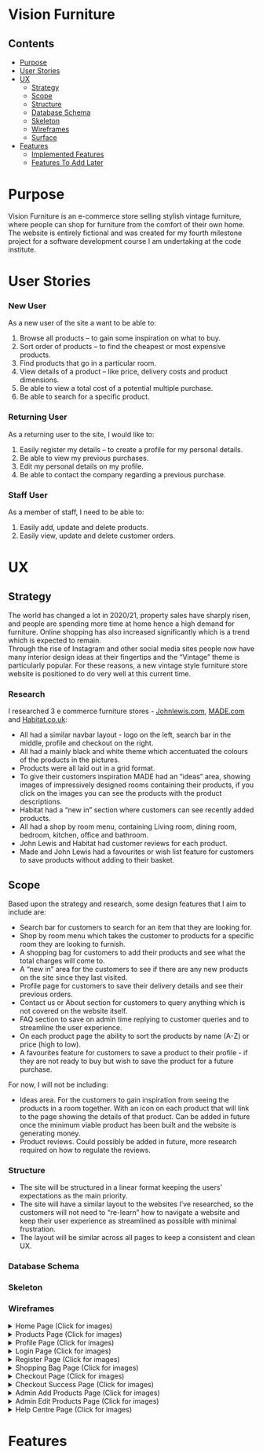 # Vision Furniture

## Contents

* [Purpose](#Purpose)
* [User Stories](#User-Stories)
* [UX](#UX)
    * [Strategy](#Strategy)
    * [Scope](#Scope)
    * [Structure](#Structure)
    * [Database Schema](#Database-Schema)
    * [Skeleton](#Skeleton)
    * [Wireframes](#Wireframes)
    * [Surface](#Surface)
* [Features](#Features)
    * [Implemented Features](#Implemented-Features)
    * [Features To Add Later](#Features-To-Add-Later)


# Purpose

Vision Furniture is an e-commerce store selling stylish vintage furniture, where people can shop for furniture from the comfort 
of their own home.
The website is entirely fictional and was created for my fourth milestone project for a software development course I am undertaking 
at the code institute.

# User Stories

### New User

As a new user of the site a want to be able to:  
1.	Browse all products – to gain some inspiration on what to buy.
2.	Sort order of products – to find the cheapest or most expensive products.
3.	Find products that go in a particular room.
4.	View details of a product – like price, delivery costs and product dimensions.
5.	Be able to view a total cost of a potential multiple purchase.
6.	Be able to search for a specific product.

### Returning User

As a returning user to the site, I would like to:  
1.	Easily register my details – to create a profile for my personal details.
2.	Be able to view my previous purchases.
3.	Edit my personal details on my profile.
4.	Be able to contact the company regarding a previous purchase.  

### Staff User 

As a member of staff, I need to be able to:
1.	Easily add, update and delete products.
2.	Easily view, update and delete customer orders.

# UX

## Strategy

The world has changed a lot in 2020/21, property sales have sharply risen, and people are spending more time at home hence a high demand 
for furniture. Online shopping has also increased significantly which is a trend which is expected to remain.  
Through the rise of Instagram and other social media sites people now have many interior design ideas at their fingertips and 
the “Vintage” theme is particularly popular. For these reasons, a new vintage style furniture store website is positioned to do very 
well at this current time.

### Research

I researched 3 e commerce furniture stores - [Johnlewis.com](https://Johnlewis.com), [MADE.com](https://made.com) and [Habitat.co.uk](https://Habitat.co.uk):

-	All had a similar navbar layout - logo on the left, search bar in the middle, profile and checkout on the right.
-	All had a mainly black and white theme which accentuated the colours of the products in the pictures.
-	Products were all laid out in a grid format.
-	To give their customers inspiration MADE had an “ideas” area, showing images of impressively designed rooms containing their products, 
if you click on the images you can see the products with the product descriptions.
-	Habitat had a “new in” section where customers can see recently added products.
-	All had a shop by room menu, containing Living room, dining room, bedroom, kitchen, office and bathroom.
-	John Lewis and Habitat had customer reviews for each product.
-	Made and John Lewis had a favourites or wish list feature for customers to save products without adding to their basket. 

## Scope 

Based upon the strategy and research,  some design features that I aim to include are:
-	Search bar for customers to search for an item that they are looking for.
-	Shop by room menu which takes the customer to products for a specific room they are looking to furnish. 
-	A shopping bag for customers to add their products and see what the total charges will come to.
-	A “new in” area for the customers to see if there are any new products on the site since they last visited.
-	Profile page for customers to save their delivery details and see their previous orders.
-	Contact us or About section for customers to query anything which is not covered on the website itself.
-	FAQ section to save on admin time replying to customer queries and to streamline the user experience.
-	On each product page the ability to sort the products by name (A-Z) or price (high to low).
-	A favourites feature for customers to save a product to their profile - if they are not ready to buy but 
wish to save the product for a future purchase.  

For now, I will not be including:
-	Ideas area. For the customers to gain inspiration from seeing the products in a room together. 
With an icon on each product that will link to the page showing the details of that product. Can be added in future 
once the minimum viable product has been built and the website is generating money.
-	Product reviews. Could possibly be added in future, more research required on how to regulate the reviews. 

### Structure

-	The site will be structured in a linear format keeping the users’ expectations as the main priority.
-	The site will have a similar layout to the websites I’ve researched, so the customers will not need to “re-learn” how 
to navigate a website and keep their user experience as streamlined as possible with minimal frustration.
-	The layout will be similar across all pages to keep a consistent and clean UX.

### Database Schema

### Skeleton

### Wireframes

<details>
<summary>Home Page (Click for images)</summary>
<p align="center">

![Image](readme-images/wireframes/desktop-home.png)
</p>
</details>

<details>
<summary>Products Page (Click for images)</summary>
<p align="center">

![Image](readme-images/wireframes/desktop-products.png)
</p>
</details>

<details>
<summary>Profile Page (Click for images)</summary>
<p align="center">

![Image](readme-images/wireframes/desktop-profile.png)
</p>
</details>

<details>
<summary>Login Page (Click for images)</summary>
<p align="center">

![Image](readme-images/wireframes/desktop-login.png)
</p>
</details>

<details>
<summary>Register Page (Click for images)</summary>
<p align="center">

![Image](readme-images/wireframes/desktop-register.png)
</p>
</details>

<details>
<summary>Shopping Bag Page (Click for images)</summary>
<p align="center">

![Image](readme-images/wireframes/desktop-shopping-bag.png)
</p>
</details>

<details>
<summary>Checkout Page (Click for images)</summary>
<p align="center">

![Image](readme-images/wireframes/desktop-checkout.png)
</p>
</details>

<details>
<summary>Checkout Success Page (Click for images)</summary>
<p align="center">

![Image](readme-images/wireframes/desktop-checkout-success.png)
</p>
</details>

<details>
<summary>Admin Add Products Page (Click for images)</summary>
<p align="center">

![Image](readme-images/wireframes/desktop-admin-add.png)
</p>
</details>

<details>
<summary>Admin Edit Products Page (Click for images)</summary>
<p align="center">

![Image](readme-images/wireframes/desktop-admin-edit.png)
</p>
</details>

<details>
<summary>Help Centre Page (Click for images)</summary>
<p align="center">

![Image](readme-images/wireframes/desktop-help.png)
</p>
</details>


# Features





